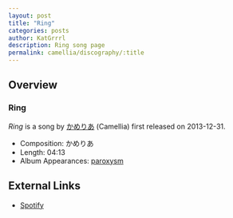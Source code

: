 ```yaml
---
layout: post
title: "Ring"
categories: posts
author: KatGrrrl
description: Ring song page
permalink: camellia/discography/:title
---
```


## Overview

### Ring

*Ring* is a song by [かめりあ](/camellia) (Camellia) first released on 2013-12-31.

* Composition: かめりあ
* Length: 04:13
* Album Appearances: [paroxysm](<{% link postsInclude/_posts/camellia/albums/paroxysm/2023-12-05-paroxysm.md%}>)

## External Links

* [Spotify](https://open.spotify.com/track/0qVrbQXMmF4EbjV024ztvK?si=1f1fe80265634cd3)
